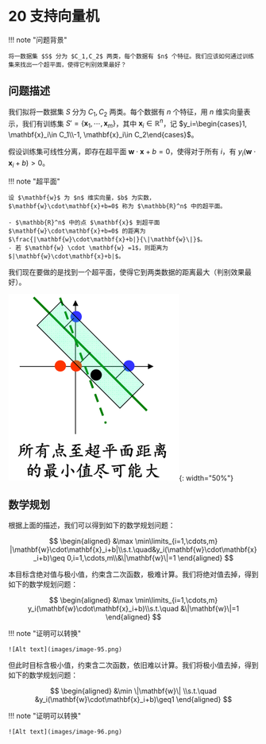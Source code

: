 # 20 支持向量机

!!! note "问题背景"

    将一数据集 $S$ 分为 $C_1,C_2$ 两类，每个数据有 $n$ 个特征。我们应该如何通过训练集来找出一个超平面，使得它判别效果最好？

## 问题描述

我们拟将一数据集 $S$ 分为 $C_1,C_2$ 两类。每个数据有 $n$ 个特征，用 $n$ 维实向量表示，我们有训练集 $S'=\{\mathbf{x}_1,\cdots,\mathbf{x}_m\}$，其中 $\mathbf{x}_i\in \mathbb{R}^n$，记 $y_i=\begin{cases}1, \mathbf{x}_i\in C_1\\-1, \mathbf{x}_i\in C_2\end{cases}$。

假设训练集可线性分离，即存在超平面 $\mathbf{w}\cdot\mathbf{x}+b=0$，使得对于所有 $i$，有 $y_i(\mathbf{w}\cdot\mathbf{x}_i+b)>0$。

!!! note "超平面"

    设 $\mathbf{w}$ 为 $n$ 维实向量，$b$ 为实数，$\mathbf{w}\cdot\mathbf{x}+b=0$ 称为 $\mathbb{R}^n$ 中的超平面。

    - $\mathbb{R}^n$ 中的点 $\mathbf{x}$ 到超平面 $\mathbf{w}\cdot\mathbf{x}+b=0$ 的距离为 $\frac{|\mathbf{w}\cdot\mathbf{x}+b|}{\|\mathbf{w}\|}$。
    - 若 $\mathbf{w} \cdot \mathbf{w} =1$，则距离为 $|\mathbf{w}\cdot\mathbf{x}+b|$。

我们现在要做的是找到一个超平面，使得它到两类数据的距离最大（判别效果最好）。

![Alt text](images/image-94.png){: width="50%"}

## 数学规划

根据上面的描述，我们可以得到如下的数学规划问题：

$$
\begin{aligned}
&\max \min\limits_{i=1,\cdots,m} |\mathbf{w}\cdot\mathbf{x}_i+b|\\s.t.\quad&y_i(\mathbf{w}\cdot\mathbf{x}_i+b)\geq 0,i=1,\cdots,m\\&\|\mathbf{w}\|=1
\end{aligned}
$$

本目标含绝对值与极小值，约束含二次函数，极难计算。我们将绝对值去掉，得到如下的数学规划问题：

$$
\begin{aligned}
&\max \min\limits_{i=1,\cdots,m} y_i(\mathbf{w}\cdot\mathbf{x}_i+b)\\s.t.\quad &\|\mathbf{w}\|=1
\end{aligned}
$$

!!! note "证明可以转换"

    ![Alt text](images/image-95.png)

但此时目标含极小值，约束含二次函数，依旧难以计算。我们将极小值去掉，得到如下的数学规划问题：

$$
\begin{aligned}
&\min \|\mathbf{w}\| \\s.t.\quad &y_i(\mathbf{w}\cdot\mathbf{x}_i+b)\geq1
\end{aligned}
$$

!!! note "证明可以转换"

    ![Alt text](images/image-96.png)
